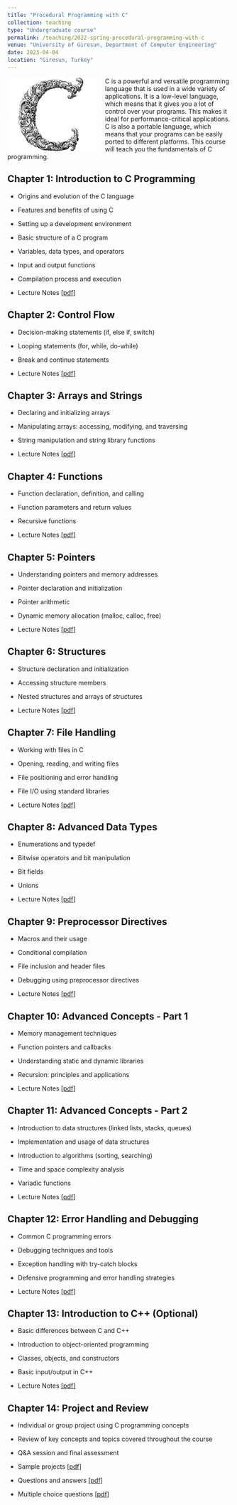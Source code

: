 ```yaml
---
title: "Procedural Programming with C"
collection: teaching
type: "Undergraduate course"
permalink: /teaching/2022-spring-procedural-programming-with-c
venue: "University of Giresun, Department of Computer Engineering"
date: 2023-04-04
location: "Giresun, Turkey"
---
```


<img align="left" width="200" alt="procedural programming with c" src="/images/teaching/procedural-programming-with-c.png" style="float: left; margin-right: 20px;"> C is a powerful and versatile programming language that is used in a wide variety of applications. It is a low-level language, which means that it gives you a lot of control over your programs. This makes it ideal for performance-critical applications. C is also a portable language, which means that your programs can be easily ported to different platforms. This course will teach you the fundamentals of C programming. 

Chapter 1: Introduction to C Programming
-----

* Origins and evolution of the C language
* Features and benefits of using C
* Setting up a development environment
* Basic structure of a C program
* Variables, data types, and operators
* Input and output functions
* Compilation process and execution

* Lecture Notes <a href="../files/c/Chapter_01_Introduction_to_C_Programming.pdf">[pdf]</a>

Chapter 2: Control Flow
-----

* Decision-making statements (if, else if, switch)
* Looping statements (for, while, do-while)
* Break and continue statements

* Lecture Notes <a href="../files/c/Chapter_02_Control_Flow.pdf">[pdf]</a>

Chapter 3: Arrays and Strings
-----

* Declaring and initializing arrays
* Manipulating arrays: accessing, modifying, and traversing
* String manipulation and string library functions

* Lecture Notes <a href="../files/c/Chapter_03_Arrays_and_Strings.pdf">[pdf]</a>

Chapter 4: Functions
-----

* Function declaration, definition, and calling
* Function parameters and return values
* Recursive functions

* Lecture Notes <a href="../files/c/Chapter_04_Functions.pdf">[pdf]</a>

Chapter 5: Pointers
-----

* Understanding pointers and memory addresses
* Pointer declaration and initialization
* Pointer arithmetic
* Dynamic memory allocation (malloc, calloc, free)

* Lecture Notes <a href="../files/c/Chapter_05_Pointers.pdf">[pdf]</a>

Chapter 6: Structures
-----

* Structure declaration and initialization
* Accessing structure members
* Nested structures and arrays of structures

* Lecture Notes <a href="../files/c/Chapter_06_Structures.pdf">[pdf]</a>

Chapter 7: File Handling
-----

* Working with files in C
* Opening, reading, and writing files
* File positioning and error handling
* File I/O using standard libraries

* Lecture Notes <a href="../files/c/Chapter_07_File_Handling.pdf">[pdf]</a>

Chapter 8: Advanced Data Types
-----

* Enumerations and typedef
* Bitwise operators and bit manipulation
* Bit fields
* Unions

* Lecture Notes <a href="../files/c/Chapter_08_Advanced_Data_Types.pdf">[pdf]</a>

Chapter 9: Preprocessor Directives
-----

* Macros and their usage
* Conditional compilation
* File inclusion and header files
* Debugging using preprocessor directives

* Lecture Notes <a href="../files/c/Chapter_09_Preprocessor_Directives.pdf">[pdf]</a>

Chapter 10: Advanced Concepts - Part 1
-----

* Memory management techniques
* Function pointers and callbacks
* Understanding static and dynamic libraries
* Recursion: principles and applications

* Lecture Notes <a href="../files/c/Chapter_10_Advanced_Concepts_1.pdf">[pdf]</a>

Chapter 11: Advanced Concepts - Part 2
-----

* Introduction to data structures (linked lists, stacks, queues)
* Implementation and usage of data structures
* Introduction to algorithms (sorting, searching)
* Time and space complexity analysis
* Variadic functions

* Lecture Notes <a href="../files/c/Chapter_11_Advanced_Concepts_2.pdf">[pdf]</a>

Chapter 12: Error Handling and Debugging
-----

* Common C programming errors
* Debugging techniques and tools
* Exception handling with try-catch blocks
* Defensive programming and error handling strategies

* Lecture Notes <a href="../files/c/Chapter_12_Error_Handling_and_Debugging.pdf">[pdf]</a>

Chapter 13: Introduction to C++ (Optional)
-----

* Basic differences between C and C++
* Introduction to object-oriented programming
* Classes, objects, and constructors
* Basic input/output in C++

* Lecture Notes <a href="../files/c/Chapter_13_Introduction_to_C++.pdf">[pdf]</a>

Chapter 14: Project and Review
-----

* Individual or group project using C programming concepts
* Review of key concepts and topics covered throughout the course
* Q&A session and final assessment

* Sample projects <a href="../files/c/Chapter_14_Sample_Projects.pdf">[pdf]</a>
* Questions and answers <a href="../files/c/Chapter_14_Questions_and_Answers.pdf">[pdf]</a>
* Multiple choice questions <a href="../files/c/Chapter_14_Multiple_Choice_Questions.pdf">[pdf]</a>